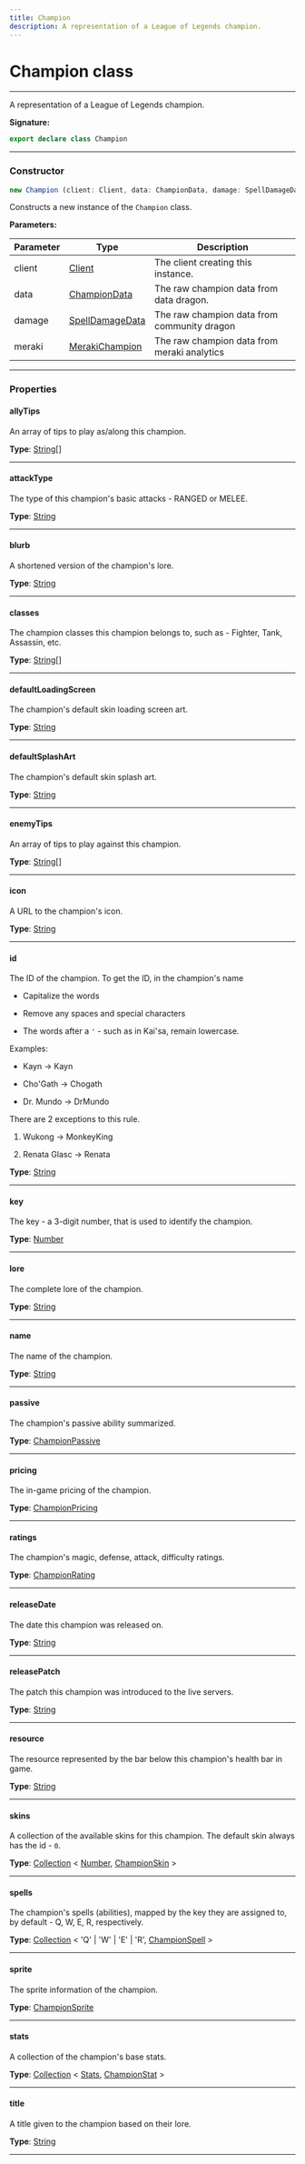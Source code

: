 ```yaml
---
title: Champion
description: A representation of a League of Legends champion.
---
```


# Champion class

---

A representation of a League of Legends champion.

**Signature:**

```ts
export declare class Champion 
```

---

### Constructor

```ts
new Champion (client: Client, data: ChampionData, damage: SpellDamageData, meraki: MerakiChampion)
```

Constructs a new instance of the `Champion` class.

**Parameters:**

| Parameter | Type | Description |
| --------- | ---- | ----------- |
| client | [Client](/api/client) | The client creating this instance. |
| data | [ChampionData](/api/championdata) | The raw champion data from data dragon. |
| damage | [SpellDamageData](/api/spelldamagedata) | The raw champion data from community dragon |
| meraki | [MerakiChampion](/api/merakichampion) | The raw champion data from meraki analytics |
---

### Properties

#### allyTips

An array of tips to play as/along this champion.



**Type**: [String](https://developer.mozilla.org/en-US/docs/Web/JavaScript/Reference/Global_Objects/String)[]

---

#### attackType

The type of this champion's basic attacks - RANGED or MELEE.



**Type**: [String](https://developer.mozilla.org/en-US/docs/Web/JavaScript/Reference/Global_Objects/String)

---

#### blurb

A shortened version of the champion's lore.



**Type**: [String](https://developer.mozilla.org/en-US/docs/Web/JavaScript/Reference/Global_Objects/String)

---

#### classes

The champion classes this champion belongs to, such as - Fighter, Tank, Assassin, etc.



**Type**: [String](https://developer.mozilla.org/en-US/docs/Web/JavaScript/Reference/Global_Objects/String)[]

---

#### defaultLoadingScreen

The champion's default skin loading screen art.



**Type**: [String](https://developer.mozilla.org/en-US/docs/Web/JavaScript/Reference/Global_Objects/String)

---

#### defaultSplashArt

The champion's default skin splash art.



**Type**: [String](https://developer.mozilla.org/en-US/docs/Web/JavaScript/Reference/Global_Objects/String)

---

#### enemyTips

An array of tips to play against this champion.



**Type**: [String](https://developer.mozilla.org/en-US/docs/Web/JavaScript/Reference/Global_Objects/String)[]

---

#### icon

A URL to the champion's icon.



**Type**: [String](https://developer.mozilla.org/en-US/docs/Web/JavaScript/Reference/Global_Objects/String)

---

#### id

The ID of the champion. To get the ID, in the champion's name


- Capitalize the words


- Remove any spaces and special characters


- The words after a `'` - such as in Kai'sa, remain lowercase.


Examples:


- Kayn -\> Kayn


- Cho'Gath -\> Chogath


- Dr. Mundo -\> DrMundo


There are 2 exceptions to this rule.


1. Wukong -\> MonkeyKing


2. Renata Glasc -\> Renata



**Type**: [String](https://developer.mozilla.org/en-US/docs/Web/JavaScript/Reference/Global_Objects/String)

---

#### key

The key - a 3-digit number, that is used to identify the champion.



**Type**: [Number](https://developer.mozilla.org/en-US/docs/Web/JavaScript/Reference/Global_Objects/Number)

---

#### lore

The complete lore of the champion.



**Type**: [String](https://developer.mozilla.org/en-US/docs/Web/JavaScript/Reference/Global_Objects/String)

---

#### name

The name of the champion.



**Type**: [String](https://developer.mozilla.org/en-US/docs/Web/JavaScript/Reference/Global_Objects/String)

---

#### passive

The champion's passive ability summarized.



**Type**: [ChampionPassive](/api/championpassive)

---

#### pricing

The in-game pricing of the champion.



**Type**: [ChampionPricing](/api/championpricing)

---

#### ratings

The champion's magic, defense, attack, difficulty ratings.



**Type**: [ChampionRating](/api/championrating)

---

#### releaseDate

The date this champion was released on.



**Type**: [String](https://developer.mozilla.org/en-US/docs/Web/JavaScript/Reference/Global_Objects/String)

---

#### releasePatch

The patch this champion was introduced to the live servers.



**Type**: [String](https://developer.mozilla.org/en-US/docs/Web/JavaScript/Reference/Global_Objects/String)

---

#### resource

The resource represented by the bar below this champion's health bar in game.



**Type**: [String](https://developer.mozilla.org/en-US/docs/Web/JavaScript/Reference/Global_Objects/String)

---

#### skins

A collection of the available skins for this champion. The default skin always has the id - `0`.



**Type**: [Collection](https://discord.js.org/#/docs/collection/stable/class/Collection) \< [Number](https://developer.mozilla.org/en-US/docs/Web/JavaScript/Reference/Global_Objects/Number), [ChampionSkin](/api/championskin) \>

---

#### spells

The champion's spells (abilities), mapped by the key they are assigned to, by default - Q, W, E, R, respectively.



**Type**: [Collection](https://discord.js.org/#/docs/collection/stable/class/Collection) \< 'Q' \| 'W' \| 'E' \| 'R', [ChampionSpell](/api/championspell) \>

---

#### sprite

The sprite information of the champion.



**Type**: [ChampionSprite](/api/championsprite)

---

#### stats

A collection of the champion's base stats.



**Type**: [Collection](https://discord.js.org/#/docs/collection/stable/class/Collection) \< [Stats](/api/stats), [ChampionStat](/api/championstat) \>

---

#### title

A title given to the champion based on their lore.



**Type**: [String](https://developer.mozilla.org/en-US/docs/Web/JavaScript/Reference/Global_Objects/String)

---

